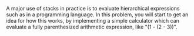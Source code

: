 A major use of stacks in practice is to evaluate hierarchical expressions such as in a programming language. In this problem, you will start to get an idea for how this works, by implementing a simple calculator which can evaluate a fully parenthesized arithmetic expression, like "(1 - (2 - 3))".
